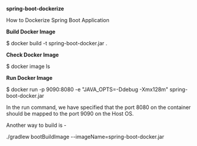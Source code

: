 <b>spring-boot-dockerize</b>

How to Dockerize Spring Boot Application

<b>Build Docker Image</b>

$ docker build -t spring-boot-docker.jar .

<b>Check Docker Image</b>

$ docker image ls

<b>Run Docker Image</b>

$ docker run -p 9090:8080 -e "JAVA_OPTS=-Ddebug -Xmx128m" spring-boot-docker.jar

In the run command, we have specified that the port 8080 on the container should be mapped to the port 9090 on the Host OS.

Another way to build is -

./gradlew bootBuildImage --imageName=spring-boot-docker.jar
